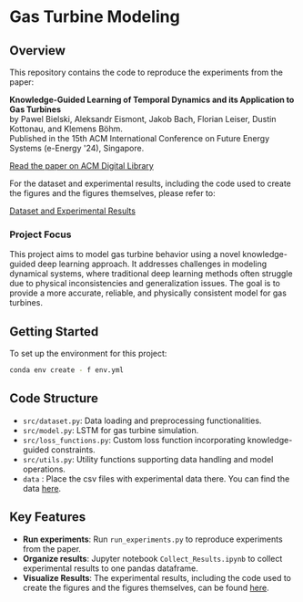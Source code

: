 # Gas Turbine Modeling

## Overview

This repository contains the code to reproduce the experiments from the paper:

**Knowledge-Guided Learning of Temporal Dynamics and its Application to Gas Turbines**  
by Pawel Bielski, Aleksandr Eismont, Jakob Bach, Florian Leiser, Dustin Kottonau, and Klemens Böhm.  
Published in the 15th ACM International Conference on Future Energy Systems (e-Energy '24), Singapore.

[Read the paper on ACM Digital Library](https://dl.acm.org/doi/10.1145/3632775.3661967)

For the dataset and experimental results, including the code used to create the figures and the figures themselves, please refer to:

[Dataset and Experimental Results](https://doi.org/10.35097/sLJiahifxvfDKMEc)

### Project Focus

This project aims to model gas turbine behavior using a novel knowledge-guided deep learning approach. It addresses challenges in modeling dynamical systems, where traditional deep learning methods often struggle due to physical inconsistencies and generalization issues. The goal is to provide a more accurate, reliable, and physically consistent model for gas turbines.


## Getting Started

To set up the environment for this project:

```bash
conda env create - f env.yml
```

## Code Structure

- `src/dataset.py`: Data loading and preprocessing functionalities.
- `src/model.py`: LSTM for gas turbine simulation.
- `src/loss_functions.py`: Custom loss function incorporating knowledge-guided constraints.
- `src/utils.py`: Utility functions supporting data handling and model operations.
- `data` : Place the csv files with experimental data there. You can find the data [here](https://doi.org/10.35097/sLJiahifxvfDKMEc). 

## Key Features

- **Run experiments**: Run `run_experiments.py` to reproduce experiments from the paper.
- **Organize results**: Jupyter notebook `Collect_Results.ipynb` to collect experimental results to one pandas dataframe.
- **Visualize Results**: The experimental results, including the code used to create the figures and the figures themselves, can be found [here](https://doi.org/10.35097/sLJiahifxvfDKMEc).
